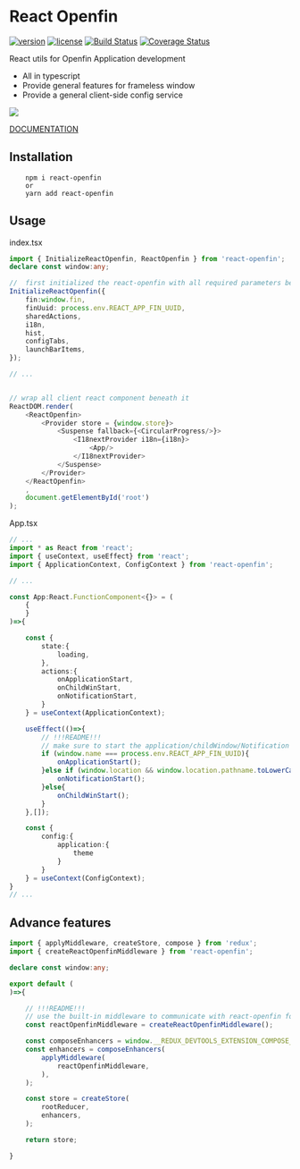 # React Openfin
[![version][version-badge]][CHANGELOG] [![license][license-badge]][LICENSE]
[![Build Status](https://travis-ci.com/openfin-js-app/react-openfin.svg?branch=master)](https://travis-ci.com/openfin-js-app/react-openfin)
[![Coverage Status](https://coveralls.io/repos/github/openfin-js-app/react-openfin/badge.svg?branch=master)](https://coveralls.io/github/openfin-js-app/react-openfin?branch=master)

React utils for Openfin Application development

* All in typescript
* Provide general features for frameless window
* Provide a general client-side config service

![](https://albertleigh.github.io/openfin-react-latest/img/screenshoot.gif)

[DOCUMENTATION](./DOCUMENTATION.md)

## Installation

```text
    npm i react-openfin 
    or 
    yarn add react-openfin
```

## Usage

index.tsx
```typescript jsx
import { InitializeReactOpenfin, ReactOpenfin } from 'react-openfin';
declare const window:any;

//  first initialized the react-openfin with all required parameters before rendering anthing
InitializeReactOpenfin({
    fin:window.fin,
    finUuid: process.env.REACT_APP_FIN_UUID,
    sharedActions,
    i18n,
    hist,
    configTabs,
    launchBarItems,
});

// ...


// wrap all client react component beneath it
ReactDOM.render(
    <ReactOpenfin>
        <Provider store = {window.store}>
            <Suspense fallback={<CircularProgress/>}>
                <I18nextProvider i18n={i18n}>
                    <App/>
                </I18nextProvider>
            </Suspense>
        </Provider>
    </ReactOpenfin>
    ,
    document.getElementById('root')
);
```

App.tsx
```typescript jsx
// ...
import * as React from 'react';
import { useContext, useEffect} from 'react';
import { ApplicationContext, ConfigContext } from 'react-openfin';

// ...

const App:React.FunctionComponent<{}> = (
    {
    }
)=>{

    const {
        state:{
            loading,
        },
        actions:{
            onApplicationStart,
            onChildWinStart,
            onNotificationStart,
        }
    } = useContext(ApplicationContext);

    useEffect(()=>{
        // !!!README!!!
        // make sure to start the application/childWindow/Notification at the Entry component to boot react-openfin 
        if (window.name === process.env.REACT_APP_FIN_UUID){
            onApplicationStart();
        }else if (window.location && window.location.pathname.toLowerCase().indexOf('notification')>-1){
            onNotificationStart();
        }else{
            onChildWinStart();
        }
    },[]);

    const {
        config:{
            application:{
                theme
            }
        }
    } = useContext(ConfigContext);
}
// ...
```

## Advance features

```typescript
import { applyMiddleware, createStore, compose } from 'redux';
import { createReactOpenfinMiddleware } from 'react-openfin';

declare const window:any;

export default (
)=>{

    // !!!README!!!
    // use the built-in middleware to communicate with react-openfin for advanced features
    const reactOpenfinMiddleware = createReactOpenfinMiddleware();

    const composeEnhancers = window.__REDUX_DEVTOOLS_EXTENSION_COMPOSE__ || compose;
    const enhancers = composeEnhancers(
        applyMiddleware(
            reactOpenfinMiddleware,
        ),
    );

    const store = createStore(
        rootReducer,
        enhancers,
    );

    return store;

}
```



[LICENSE]: ./LICENSE.md
[CHANGELOG]: ./CHANGELOG.md


[version-badge]: https://img.shields.io/badge/version-0.70.20-green.svg
[license-badge]: https://img.shields.io/badge/license-MIT-green.svg
